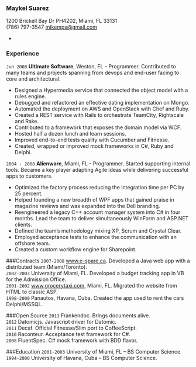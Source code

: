 ### Maykel Suarez  
1200 Brickell Bay Dr PH4202, Miami, FL 33131  
(786) 797-3547 mikemps@gmail.com   

-

### Experience
`Jun 2008` **Ultimate Software**, Weston, FL - Programmer. Contributed to many teams and projects spanning from devops and end-user facing to core and architectural.
*	Designed a Hypermedia service that connected the object model with a rules engine.
*	Debugged and refactored an effective dating implementation on Mongo.
*	Automated the deployment on AWS and OpenStack with Chef and Ruby.
*	Created a REST service with Rails to orchestrate TeamCity, Rightscale and Rake.
*	Contributed to a framework that exposes the domain model via WCF.
*	Hosted half a dozen lunch and learn sessions.
*	Improved end-to-end tests quality with Cucumber and Fitnesse.
*	Created, wrapped or improved mock frameworks in C#, Ruby and Delphi.

`2004 - 2008`	**Alienware**, Miami, FL - Programmer. Started supporting internal tools. Became a key player adapting Agile ideas while delivering successful apps to customers.
*	Optimized the factory process reducing the integration time per PC by 25 percent.
*	Helped founding a new breadth of WPF apps that gained praise in magazine reviews and was expanded into the Dell branding.
*	Reengineered a legacy C++ account manager system into C# in four months. Lead the team to deliver simultaneously WinForm and ASP.NET clients.
*	Defined the team’s methodology mixing XP, Scrum and Crystal Clear.
*	Employed acceptance tests to enhance the communication with an offshore team.
*	Created a custom workflow engine for Sharepoint.

###Contracts
`2007-2008`	www.e-spare.ca. Developed a Java web app with a distributed team (Miami/Toronto).  
`2002-2003`	University of Miami, FL. Developed a budget tracking app in VB for the Admission Office.  
`2001-2002`	www.grocerytaxi.com, Miami, FL. Migrated the website from HTML to classic ASP.  
`1998-2000`	Panautos, Havana, Cuba. Created the app used to rent the cars Delphi/MSSQL.  

###Open Source
`2013`	Frankendoc. Brings documents alive.  
`2012`	Datomicjs. Javascript driver for Datomic.  
`2011` Decaf. Official Fitnesse/Slim port to CoffeeScript.  
`2010` Raconteur. Acceptance test framework for C#.  
`2008` FluentSpec. C# mock framework with BDD flavor.  

###Education
`2001-2003`	University of Miami, FL – BS Computer Science.  
`1994-2000`	University of Havana, Cuba – BS Computer Science.

